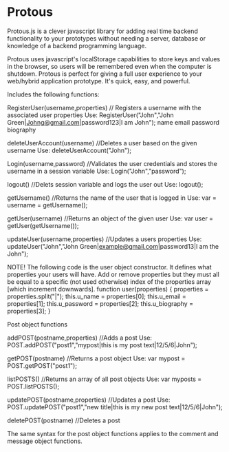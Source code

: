# Protous
Protous.js is a clever javascript library for adding real time backend functionality to your prototypes without needing a server, database or knowledge of a backend programming language. 

Protous uses javascript's localStorage capabilities to store keys and values in the browser, so users will be remembered even when the computer is shutdown. Protous is perfect for giving a full user experience to your web/hybrid application prototype. It's quick, easy, and powerful.

Includes the following functions:

RegisterUser(username,properties) // Registers a username with the associated user properties
Use: RegisterUser("John","John Green|Johng@gmail.com|password123|I am John");
                          name       email           password    biography

deleteUserAccount(username) //Deletes a user based on the given username
Use: deleteUserAccount("John");

Login(username,password) //Validates the user credentials and stores the username in a session variable
Use: Login("John","password");

logout() //Delets session variable and logs the user out
Use: logout();

getUsername() //Returns the name of the user that is logged in
Use: var = username = getUsername();

getUser(username) //Returns an object of the given user
Use: var user = getUser(getUsername());

updateUser(username,properties) //Updates a users properties
Use: updateUser("John","John Green|example@gmail.com|password13|I am the John");

NOTE!
The following code is the user object constructor. It defines what properties your users will have. Add or remove properties but they must all be equal to a specific (not used otherwise) index of the properties array [which increment downwards].
function user(properties) {
	properties = properties.split("|");
	this.u_name = properties[0];
	this.u_email = properties[1];
	this.u_password = properties[2];
	this.u_biography = properties[3];
}

Post object functions

addPOST(postname,properties) //Adds a post
Use: POST.addPOST("post1","mypost|this is my post text|12/5/6|John");

getPOST(postname) //Returns a post object
Use: var mypost = POST.getPOST("post1");

listPOSTS() //Returns an array of all post objects
Use: var myposts = POST.listPOSTS();

updatePOST(postname,properties) //Updates a post
Use: POST.updatePOST("post1","new title|this is my new post text|12/5/6|John");

deletePOST(postname) //Deletes a post

The same syntax for the post object functions applies to the comment and message object functions.
